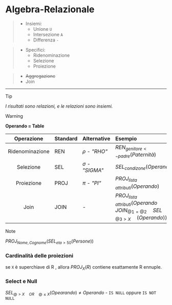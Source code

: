 # Algebra-Relazionale

>- Insiemi:
>    - Unione `U`
>    - Intersezione `A`
>    - Differenza `-`

>- Specifici: 
>    - Ridenominazione
>    - Selezione
>    - Proiezione

>- ~~Aggregazione~~
>- Join

***
>[!TIP]
>*I risultati sono relazioni, e le relazioni sono insiemi.*

>[!WARNING]
>**Operando = Table**

| Operazione | Standard | Alternative | Esempio |
| :--: | :-- |  :-- | :-- |
| Ridenominazione | REN | $`\rho`$ - *"RHO"*  | $`REN _{genitore <- padre} (Paternità)`$ |
| Selezione | SEL | $`\sigma`$ - *"SIGMA"*  | $`SEL _{condizone} (Operando)`$ |
| Proiezione | PROJ | $`\pi`$ - *"PI"*  | $`PROJ _{lista\quad attributi} (Operando)`$ |
| Join | JOIN | -  | $`PROJ _{lista \quad attributi} (Operando \quad JOIN _{@1 = @2} \quad SEL \quad _{@3>X} \quad (Operando))`$ |

>[!NOTE]
>$`PROJ _{Nome, Cognome} (SEL _{eta > 50} (Persone))`$

### Cardinalità delle proiezioni
se `X` è superchiave di R , allora  $`PROJ _X (R)`$ contiene esattamente R ennuple.
### Select e Null
$`SEL _{@ > X \quad OR \quad @ \leq X} (Opearando) \neq Operando`$ - `IS NULL` oppure `IS NOT NULL`
